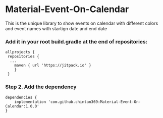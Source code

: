 # Material-Event-On-Calendar
This is the unique library to show events on calendar with different colors and event names with startign date and end date


### Add it in your root build.gradle at the end of repositories:

```
allprojects {
 repositories {
  ...
	maven { url 'https://jitpack.io' }
	}
 }
```

### Step 2. Add the dependency

```
dependencies {
	implementation 'com.github.chintan369:Material-Event-On-Calendar:1.0.0'
}
``` 
